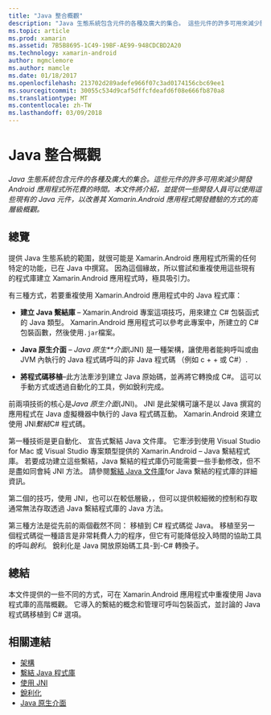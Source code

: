 ```yaml
---
title: "Java 整合概觀"
description: "Java 生態系統包含元件的各種及廣大的集合。 這些元件的許多可用來減少開發 Android 應用程式所花費的時間。 本文件將介紹，並提供一些開發人員可以使用這些現有的 Java 元件，以改善其 Xamarin.Android 應用程式開發體驗的方式的高層級概觀。"
ms.topic: article
ms.prod: xamarin
ms.assetid: 7B5B8695-1C49-19BF-AE99-948CDCBD2A20
ms.technology: xamarin-android
author: mgmclemore
ms.author: mamcle
ms.date: 01/18/2017
ms.openlocfilehash: 213702d289adefe966f07c3ad0174156cbc69ee1
ms.sourcegitcommit: 30055c534d9caf5dffcfdeafd6f08e666fb870a8
ms.translationtype: MT
ms.contentlocale: zh-TW
ms.lasthandoff: 03/09/2018
---
```

# <a name="java-integration-overview"></a>Java 整合概觀

_Java 生態系統包含元件的各種及廣大的集合。這些元件的許多可用來減少開發 Android 應用程式所花費的時間。本文件將介紹，並提供一些開發人員可以使用這些現有的 Java 元件，以改善其 Xamarin.Android 應用程式開發體驗的方式的高層級概觀。_


## <a name="overview"></a>總覽

提供 Java 生態系統的範圍，就很可能是 Xamarin.Android 應用程式所需的任何特定的功能，已在 Java 中撰寫。 因為這個緣故，所以嘗試和重複使用這些現有的程式庫建立 Xamarin.Android 應用程式時，極具吸引力。 

有三種方式，若要重複使用 Xamarin.Android 應用程式中的 Java 程式庫： 

-   **建立 Java 繫結庫** &ndash; Xamarin.Android 專案這項技巧，用來建立 C# 包裝函式的 Java 類型。 Xamarin.Android 應用程式可以參考此專案中，所建立的 C# 包裝函數，然後使用`.jar`檔案。 

-   **Java 原生介面** &ndash; *Java 原生**介面*(JNI) 是一種架構，讓使用者能夠呼叫或由 JVM 內執行的 Java 程式碼呼叫的非 Java 程式碼 （例如 c + + 或 C#）. 

-   **將程式碼移植**&ndash;此方法牽涉到建立 Java 原始碼，並再將它轉換成 C#。 這可以手動方式或透過自動化的工具，例如銳利完成。 

前兩項技術的核心是*Java 原生介面*(JNI)。 JNI 是此架構可讓不是以 Java 撰寫的應用程式在 Java 虛擬機器中執行的 Java 程式碼互動。 Xamarin.Android 來建立使用 JNI*繫結*C# 程式碼。 

第一種技術是更自動化、 宣告式繫結 Java 文件庫。 它牽涉到使用 Visual Studio for Mac 或 Visual Studio 專案類型提供的 Xamarin.Android &ndash; Java 繫結程式庫。 若要成功建立這些繫結，Java 繫結的程式庫仍可能需要一些手動修改，但不是盡如同會純 JNI 方法。 請參閱[繫結 Java 文件庫](~/android/platform/binding-java-library/index.md)for Java 繫結的程式庫的詳細資訊。 

第二個的技巧，使用 JNI，也可以在較低層級，，但可以提供較細微的控制和存取通常無法存取透過 Java 繫結程式庫的 Java 方法。 

第三種方法是從先前的兩個截然不同： 移植到 C# 程式碼從 Java。 移植至另一個程式碼從一種語言是非常耗費人力的程序，但它有可能降低投入時間的協助工具的呼叫*銳利*。 銳利化是 Java 開放原始碼工具-到-C# 轉換子。 



## <a name="summary"></a>總結

本文件提供的一些不同的方式，可在 Xamarin.Android 應用程式中重複使用 Java 程式庫的高階概觀。 它導入的繫結的概念和管理可呼叫包裝函式，並討論的 Java 程式碼移植到 C# 選項。 


## <a name="related-links"></a>相關連結

- [架構](~/android/internals/architecture.md)
- [繫結 Java 程式庫](~/android/platform/binding-java-library/index.md)
- [使用 JNI](~/android/platform/java-integration/working-with-jni.md)
- [銳利化](https://github.com/slluis/sharpen)
- [Java 原生介面](http://docs.oracle.com/javase/7/docs/technotes~/jni/index.html)
